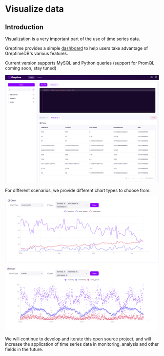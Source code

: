 # Visualize data

## Introduction

Visualization is a very important part of the use of time series data.

Greptime provides a simple [dashboard](https://github.com/GreptimeTeam/dashboard) to help users take advantage of GreptimeDB's various features.

Current version supports MySQL and Python queries (support for PromQL coming soon, stay tuned)

![](../public/dashboard-select.jpg)


For different scenarios, we provide different chart types to choose from.

![line](../public/dashboard-line.jpg)
![scatter](../public/dashboard-scatter.jpg)

We will continue to develop and iterate this open source project, and will increase the application of time series data in monitoring, analysis and other fields in the future.
